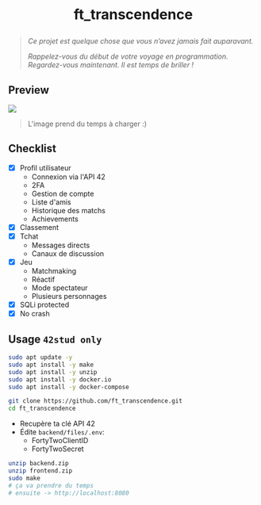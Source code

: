 # <p align="center">ft_transcendence</p>
> *Ce projet est quelque chose que vous n’avez jamais fait auparavant.*
>
> *Rappelez-vous du début de votre voyage en programmation. Regardez-vous maintenant. Il est temps de briller !*

## Preview
![](https://media.githubusercontent.com/media/Skalyaeve/images-2/main/screenshot/tsd.gif)
> L'image prend du temps à charger :)

## Checklist
- [x] Profil utilisateur
   * Connexion via l'API 42
   * 2FA
   * Gestion de compte
   * Liste d'amis
   * Historique des matchs
   * Achievements
- [x] Classement
- [x] Tchat
   * Messages directs
   * Canaux de discussion
- [x] Jeu
   * Matchmaking
   * Réactif
   * Mode spectateur
   * Plusieurs personnages
- [x] SQLi protected
- [x] No crash

## Usage `42stud only`
```bash
sudo apt update -y
sudo apt install -y make
sudo apt install -y unzip
sudo apt install -y docker.io
sudo apt install -y docker-compose
```
```bash
git clone https://github.com/ft_transcendence.git
cd ft_transcendence
```
- Recupère ta clé API 42
- Édite `backend/files/.env`:
    * FortyTwoClientID
    * FortyTwoSecret
```bash
unzip backend.zip
unzip frontend.zip
sudo make
# ça va prendre du temps
# ensuite -> http://localhost:8080
```
